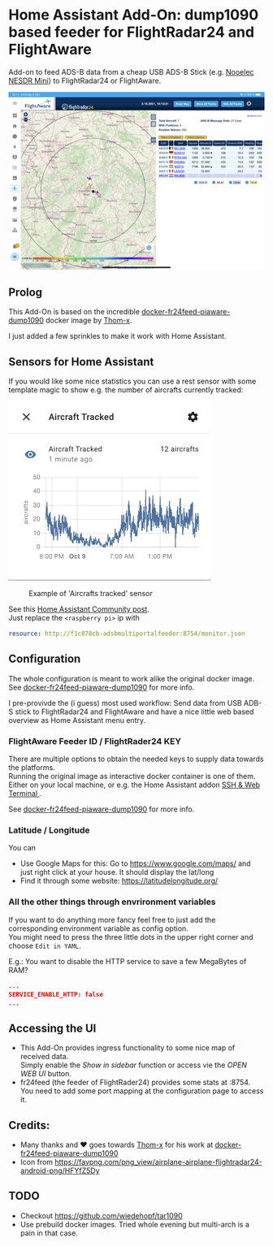 # Home Assistant Add-On: dump1090 based feeder for FlightRadar24 and FlightAware

Add-on to feed ADS-B data from a cheap USB ADS-B Stick (e.g. [Nooelec NESDR Mini](https://www.amazon.com/gp/product/B009U7WZCA)) to FlightRadar24 or FlightAware.

![screenshot](https://raw.githubusercontent.com/MaxWinterstein/homeassistant-addons/main/adsb-multi-portal-feeder/images/screenshot.png)

## Prolog

This Add-On is based on the incredible [docker-fr24feed-piaware-dump1090](https://github.com/Thom-x/docker-fr24feed-piaware-dump1090) docker image by [Thom-x](https://github.com/Thom-x).

I just added a few sprinkles to make it work with Home Assistant.

## Sensors for Home Assistant

If you would like some nice statistics you can use a rest sensor with some template magic to show e.g. the number of aircrafts currently tracked:

![sensor aircraft tracked](https://raw.githubusercontent.com/MaxWinterstein/homeassistant-addons/main/adsb-multi-portal-feeder/images/sensor_aircraft_tracked.png)

<figure>Example of 'Aircrafts tracked' sensor</figure>

See this [Home Assistant Community post](https://community.home-assistant.io/t/flightradar24-as-an-add-on/75081).  
Just replace the `<raspberry pi>` ip with

```yaml
resource: http://f1c878cb-adsbmultiportalfeeder:8754/monitor.json
```

## Configuration

The whole configuration is meant to work alike the original docker image.  
See [docker-fr24feed-piaware-dump1090](https://github.com/Thom-x/docker-fr24feed-piaware-dump1090) for more info.

I pre-provivde the (i guess) most used workflow: Send data from USB ADB-S stick to FlightRadar24 and FlightAware and have a nice little web based overview as Home Assistant menu entry.

### FlightAware Feeder ID / FlightRader24 KEY

There are multiple options to obtain the needed keys to supply data towards the platforms.  
Running the original image as interactive docker container is one of them.  
Either on your local machine, or e.g. the Home Assistant addon [SSH & Web Terminal
](https://github.com/hassio-addons/addon-ssh).

See [docker-fr24feed-piaware-dump1090](https://github.com/Thom-x/docker-fr24feed-piaware-dump1090) for more info.

### Latitude / Longitude

You can

- Use Google Maps for this: Go to https://www.google.com/maps/ and just right click at your house. It should display the lat/long
- Find it through some website: https://latitudelongitude.org/

### All the other things through envrironment variables

If you want to do anything more fancy feel free to just add the corresponding environment variable as config option.  
You might need to press the three little dots in the upper right corner and choose `Edit in YAML`.

E.g.: You want to disable the HTTP service to save a few MegaBytes of RAM?

```json
...
SERVICE_ENABLE_HTTP: false
...
```

## Accessing the UI

- This Add-On provides ingress functionality to some nice map of received data.  
  Simply enable the _Show in sidebar_ function or access vie the _OPEN WEB UI_ button.
- fr24feed (the feeder of FlightRader24) provides some stats at :8754.  
  You need to add some port mapping at the configuration page to access it.

## Credits:

- Many thanks and ❤️ goes towards [Thom-x](https://github.com/Thom-x) for his work at [docker-fr24feed-piaware-dump1090](https://github.com/Thom-x/docker-fr24feed-piaware-dump1090)
- Icon from https://favpng.com/png_view/airplane-airplane-flightradar24-android-png/HFYfZ5Dy

## TODO

- Checkout https://github.com/wiedehopf/tar1090
- Use prebuild docker images. Tried whole evening but multi-arch is a pain in that case.
